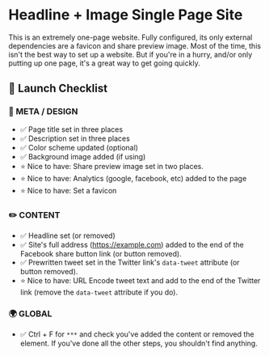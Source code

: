 # Headline + Image Single Page Site

This is an extremely one-page website. Fully configured, its only external dependencies are a favicon and share preview image. Most of the time, this isn't the best way to set up a website. But if you're in a hurry, and/or only putting up one page, it's a great way to get going quickly.

## 🚀 Launch Checklist

### 🎨 META / DESIGN

- ✅  Page title set in three places
- ✅  Description set in three places
- ✅  Color scheme updated (optional)
- ✅  Background image added (if using)
- ⭐  Nice to have: Share preview image set in two places.
- ⭐  Nice to have: Analytics (google, facebook, etc) added to the page
- ⭐  Nice to have: Set a favicon


### ✏️ CONTENT 

- ✅  Headline set (or removed)
- ✅  Site's full address (https://example.com) added to the end of the Facebook share button link (or button removed).
- ✅  Prewritten tweet set in the Twitter link's `data-tweet` attribute (or button removed).
- ⭐  Nice to have: URL Encode tweet text and add to the end of the Twitter link (remove the `data-tweet` attribute if you do).


### 🌍 GLOBAL

- ✅  Ctrl + F for `***` and check you've added the content or removed the element. If you've done all the other steps, you shouldn't find anything.